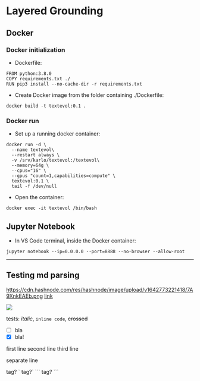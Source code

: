 # Layered Grounding

## Docker
### Docker initialization
- Dockerfile:
```
FROM python:3.8.0
COPY requirements.txt ./
RUN pip3 install --no-cache-dir -r requirements.txt
```
- Create Docker image from the folder containing ./Dockerfile:
```
docker build -t textevol:0.1 .
```
### Docker run
- Set up a running docker container:
```
docker run -d \
  --name textevol\
  --restart always \
  -v /srv/karlo/textevol:/textevol\
  --memory=64g \
  --cpus="16" \
  --gpus "count=1,capabilities=compute" \
  textevol:0.1 \
  tail -f /dev/null
```
- Open the container:
```
docker exec -it textevol /bin/bash
```

## Jupyter Notebook
- In VS Code terminal, inside the Docker container:
```
jupyter notebook --ip=0.0.0.0 --port=8888 --no-browser --allow-root
```

------

## Testing md parsing

https://cdn.hashnode.com/res/hashnode/image/upload/v1642773221418/7A9XnkEAEb.png
[link](https://cdn.hashnode.com/res/hashnode/image/upload/v1642773221418/7A9XnkEAEb.png)

![](https://cdn.hashnode.com/res/hashnode/image/upload/v1642773221418/7A9XnkEAEb.png)

tests: *italic*, `inline code`, ~~crossed~~
- [ ] bla
- [x] bla!

first line
second line
third line

separate line

<html> tag?
`<html> tag?`
```
<html> tag?
```
